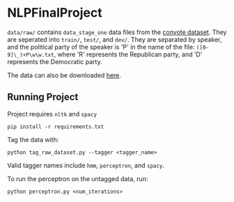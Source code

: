 # NLPFinalProject

`data/raw/` contains `data_stage_one` data files from the [convote dataset](http://www.cs.cornell.edu/home/llee/data/convote.html). They are seperated into `train/`, `test/`, and `dev/`. They are separated by speaker, and the political party of the speaker is 'P' in the name of the file: `([0-9]\_)+P\w\w.txt`, where 'R' represents the Republican party, and 'D' represents the Democratic party.

The data can also be downloaded [here](https://www.dropbox.com/s/k5qpdwc2i94l8f0/data.zip?dl=1).

## Running Project

Project requires `nltk` and `spacy`

```
pip install -r requirements.txt
```

Tag the data with:
```
python tag_raw_dataset.py --tagger <tagger_name>
```

Valid tagger names include `hmm`, `perceptron`, and `spacy`.

To run the perceptron on the untagged data, run:
```
python perceptron.py <num_iterations>
```

